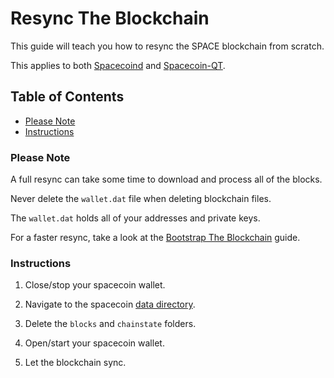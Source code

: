 # Resync The Blockchain

This guide will teach you how to resync the SPACE blockchain from scratch.

This applies to both [Spacecoind](https://github.com/spaceworksco/spacecoin) and [Spacecoin-QT](https://spaceworks.co/spacecoin/wallets#spacecoin-qt).

## Table of Contents

- [Please Note](#Please-Note)
- [Instructions](#Instructions)

### Please Note

A full resync can take some time to download and process all of the blocks.

Never delete the `wallet.dat` file when deleting blockchain files.

The `wallet.dat` holds all of your addresses and private keys.

For a faster resync, take a look at the [Bootstrap The Blockchain](https://github.com/SpaceWorksCo/guides/blob/master/Bootstrap-The-Blockchain.md#bootstrap-the-blockchain) guide.

### Instructions

1. Close/stop your spacecoin wallet.

2. Navigate to the spacecoin [data directory](https://github.com/SpaceWorksCo/guides/blob/master/Find-Data-Directory.md).

3. Delete the `blocks` and `chainstate` folders.

4. Open/start your spacecoin wallet.

5. Let the blockchain sync.
